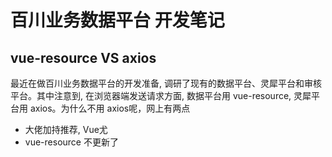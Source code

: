 # 百川业务数据平台  开发笔记

## vue-resource VS axios  
最近在做百川业务数据平台的开发准备, 调研了现有的数据平台、灵犀平台和审核平台。其中注意到, 在浏览器端发送请求方面, 数据平台用 vue-resource, 灵犀平台用 axios。为什么不用 axios呢，网上有两点
- 大佬加持推荐, Vue尤
- vue-resource 不更新了

